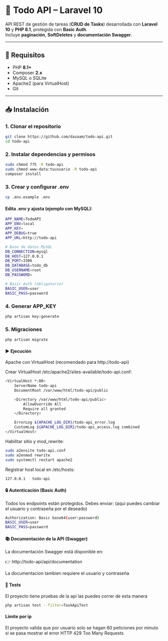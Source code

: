 # 📌 Todo API – Laravel 10

API REST de gestión de tareas (**CRUD de Tasks**) desarrollada con **Laravel 10** y **PHP 8.1**, protegida con **Basic Auth**.  
Incluye **paginación**, **SoftDeletes** y **documentación Swagger**.

---

## 🚀 Requisitos

- PHP **8.1+**
- Composer **2.x**
- MySQL o SQLite
- Apache2 (para VirtualHost)
- Git

---

## 📥 Instalación

### 1. Clonar el repositorio

``` bash
git clone https://github.com/dasaam/todo-api.git
cd todo-api
```

### 2. Instalar dependencias y permisos
``` bash
sudo chmod 775 -R todo-api
sudo chmod www-data:tuusuario -R todo-api
composer install
```


### 3. Crear y configurar .env
``` bash
cp .env.example .env
```

#### Edita .env y ajusta (ejemplo con MySQL):
``` bash
APP_NAME=TodoAPI
APP_ENV=local
APP_KEY=
APP_DEBUG=true
APP_URL=http://todo-api

# Base de datos MySQL
DB_CONNECTION=mysql
DB_HOST=127.0.0.1
DB_PORT=3306
DB_DATABASE=todo_db
DB_USERNAME=root
DB_PASSWORD=

# Basic Auth (obligatorio)
BASIC_USER=user
BASIC_PASS=password
```


### 4. Generar APP_KEY
``` bash
php artisan key:generate
```

### 5. Migraciones 
``` bash
php artisan migrate
```

#### ▶️ Ejecución
Apache con VirtualHost (recomendado para http://todo-api)

Crear VirtualHost /etc/apache2/sites-available/todo-api.conf:
``` bash
<VirtualHost *:80>
    ServerName todo-api
    DocumentRoot /var/www/html/todo-api/public

    <Directory /var/www/html/todo-api/public>
        AllowOverride All
        Require all granted
    </Directory>

    ErrorLog ${APACHE_LOG_DIR}/todo-api_error.log
    CustomLog ${APACHE_LOG_DIR}/todo-api_access.log combined
</VirtualHost>
```

Habilitar sitio y mod_rewrite:
``` bash
sudo a2ensite todo-api.conf
sudo a2enmod rewrite
sudo systemctl restart apache2
```

Registrar host local en /etc/hosts:
``` bash
127.0.0.1   todo-api
```

#### 🔒 Autenticación (Basic Auth)
Todos los endpoints están protegidos. Debes enviar: (aqui puedes cambiar el usuario y contraseña por el deseado)
``` bash
Authorization: Basic base64(user:password)
BASIC_USER=user
BASIC_PASS=password
```

#### 📚 Documentación de la API (Swagger)

La documentación Swagger está disponible en:

👉 http://todo-api/api/documentation

La documentacion tambien requiere el usuario y contraseña

#### 🧪 Tests
El proyecto tiene pruebas de la api las puedes correr de esta manera

``` bash
php artisan test --filter=TaskApiTest
```

#### Limite por ip
El proyecto valida que por usuario solo se hagan 60 peticiones por minuto si se pasa mostrar el error HTTP 429 Too Many Requests
